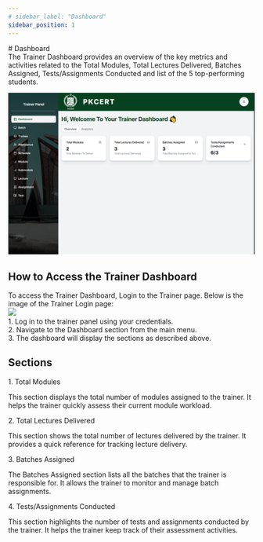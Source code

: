 ```yaml
---
# sidebar_label: "Dashboard"
sidebar_position: 1
---
```


<link rel="stylesheet" href="path/to/custom.css"/>
<div class="ml-5">
# Dashboard

<div class="mt-5">The Trainer Dashboard provides an overview of the key metrics and activities related to the Total Modules, Total Lectures Delivered, Batches Assigned, Tests/Assignments Conducted and list of the 5 top-performing students.</div>

<img src="https://github.com/aisaanwar62/Docusaurus-document/blob/main/static/img/trainer-dashboard-green.png?raw=true
" class="w-auto h-auto my-8 border shadow-md"/>

## How to Access the Trainer Dashboard

<div class="mt-5">To access the Trainer Dashboard, Login to the Trainer page. Below is the image of the Trainer Login page:</div>

<img src="/img/trainer-green-login.png" class="w-auto h-auto my-8 border shadow-md"/>

<div class="mt-5">1. Log in to the trainer panel using your credentials.</div>
<div class="mt-5">2. Navigate to the Dashboard section from the main menu.</div>
<div class="mt-5">3. The dashboard will display the sections as described above.</div>

## Sections

<p class="font-semibold mt-3">1. Total Modules</p>
<div class="mt-5">This section displays the total number of modules assigned to the trainer. It helps the trainer quickly assess their current module workload.</div>

<p class="font-semibold mt-3">2. Total Lectures Delivered</p>
<div class="mt-5">This section shows the total number of lectures delivered by the trainer. It provides a quick reference for tracking lecture delivery.</div>

<p class="font-semibold mt-3">3. Batches Assigned</p>
<div class="mt-5">The Batches Assigned section lists all the batches that the trainer is responsible for. It allows the trainer to monitor and manage batch assignments.</div>

<p class="font-semibold mt-3">4. Tests/Assignments Conducted</p>
<div class="mt-5">This section highlights the number of tests and assignments conducted by the trainer. It helps the trainer keep track of their assessment activities.</div>

</div>
